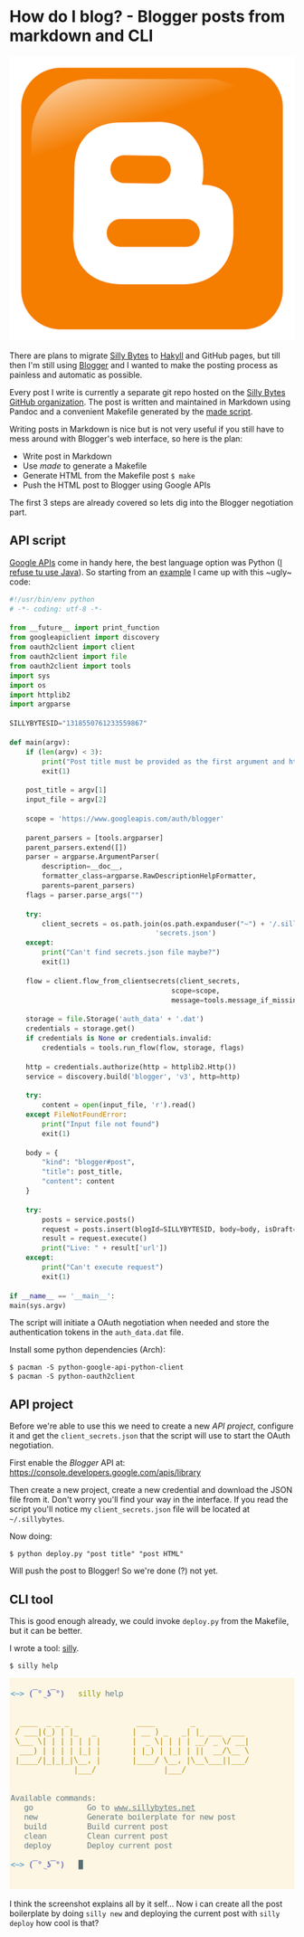 # How do I blog? - Blogger posts from markdown and CLI

![](shot.png)

There are plans to migrate [Silly Bytes](http://sillybytes.net) to
[Hakyll](https://jaspervdj.be/hakyll/) and GitHub pages, but till then I'm still
using [Blogger](http://www.blogger.com) and I wanted to make the posting process
as painless and automatic as possible.

Every post I write is currently a separate git repo hosted on the [Silly Bytes
GitHub organization](https://github.com/sillybytes). The post is written and
maintained in Markdown using Pandoc and a convenient Makefile generated by the
[made script](https://github.com/alx741/made).

Writing posts in Markdown is nice but is not very useful if you still have to
mess around with Blogger's web interface, so here is the plan:

- Write post in Markdown
- Use *made* to generate a Makefile
- Generate HTML from the Makefile post `$ make`
- Push the HTML post to Blogger using Google APIs

The first 3 steps are already covered so lets dig into the Blogger negotiation
part.


## API script

[Google
APIs](https://developers.google.com/api-client-library/python/start/installation)
come in handy here, the best language option was Python ([I refuse tu use
Java](http://www.sillybytes.net/2016/03/why-do-i-hate-java.html)). So starting
from an
[example](https://github.com/google/google-api-python-client/tree/master/samples/blogger)
I came up with this ~ugly~ code:

```python
#!/usr/bin/env python
# -*- coding: utf-8 -*-

from __future__ import print_function
from googleapiclient import discovery
from oauth2client import client
from oauth2client import file
from oauth2client import tools
import sys
import os
import httplib2
import argparse

SILLYBYTESID="1318550761233559867"

def main(argv):
    if (len(argv) < 3):
        print("Post title must be provided as the first argument and html file as the second")
        exit(1)

    post_title = argv[1]
    input_file = argv[2]

    scope = 'https://www.googleapis.com/auth/blogger'

    parent_parsers = [tools.argparser]
    parent_parsers.extend([])
    parser = argparse.ArgumentParser(
        description=__doc__,
        formatter_class=argparse.RawDescriptionHelpFormatter,
        parents=parent_parsers)
    flags = parser.parse_args("")

    try:
        client_secrets = os.path.join(os.path.expanduser("~") + '/.sillybytes/',
                                    'secrets.json')
    except:
        print("Can't find secrets.json file maybe?")
        exit(1)

    flow = client.flow_from_clientsecrets(client_secrets,
                                        scope=scope,
                                        message=tools.message_if_missing(client_secrets))

    storage = file.Storage('auth_data' + '.dat')
    credentials = storage.get()
    if credentials is None or credentials.invalid:
        credentials = tools.run_flow(flow, storage, flags)

    http = credentials.authorize(http = httplib2.Http())
    service = discovery.build('blogger', 'v3', http=http)

    try:
        content = open(input_file, 'r').read()
    except FileNotFoundError:
        print("Input file not found")
        exit(1)

    body = {
        "kind": "blogger#post",
        "title": post_title,
        "content": content
    }

    try:
        posts = service.posts()
        request = posts.insert(blogId=SILLYBYTESID, body=body, isDraft=False)
        result = request.execute()
        print("Live: " + result['url'])
    except:
        print("Can't execute request")
        exit(1)

if __name__ == '__main__':
main(sys.argv)
```

The script will initiate a OAuth negotiation when needed and store the
authentication tokens in the `auth_data.dat` file.

Install some python dependencies (Arch):

    $ pacman -S python-google-api-python-client
    $ pacman -S python-oauth2client


## API project

Before we're able to use this we need to create a new *API project*, configure
it and get the `client_secrets.json` that the script will use to start the OAuth
negotiation.

First enable the *Blogger* API at:
https://console.developers.google.com/apis/library

Then create a new project, create a new credential and download the JSON file
from it. Don't worry you'll find your way in the interface. If you read the
script you'll notice my `client_secrets.json` file will be located at
`~/.sillybytes`.

Now doing:

    $ python deploy.py "post title" "post HTML"

Will push the post to Blogger! So we're done (?) not yet.


## CLI tool

This is good enough already, we could invoke `deploy.py` from the Makefile, but
it can be better.

I wrote a tool:
[silly](https://github.com/sillybytes/sillybytes_tool/blob/master/silly.sh).

    $ silly help

![](screen1.png)


I think the screenshot explains all by it self... Now i can create all the post
boilerplate by doing `silly new` and deploying the current post with `silly
deploy` how cool is that?
